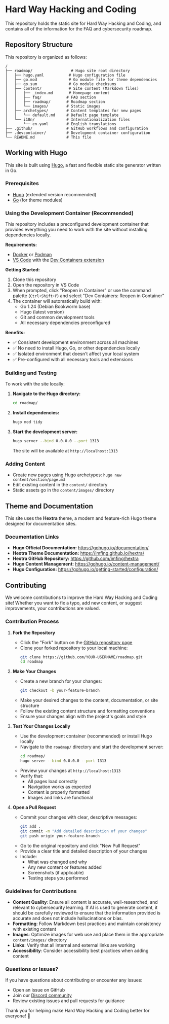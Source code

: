 # Hard Way Hacking and Coding

This repository holds the static site for Hard Way Hacking and Coding, and contains all of the information for the FAQ and cybersecurity roadmap.

## Repository Structure

This repository is organized as follows:

```
/
├── roadmap/                 # Hugo site root directory
│   ├── hugo.yaml           # Hugo configuration file
│   ├── go.mod              # Go module file for theme dependencies
│   ├── go.sum              # Go module checksums
│   ├── content/            # Site content (Markdown files)
│   │   ├── _index.md       # Homepage content
│   │   ├── faq/           # FAQ section
│   │   ├── roadmap/       # Roadmap section
│   │   └── images/        # Static images
│   ├── archetypes/        # Content templates for new pages
│   │   └── default.md     # Default page template
│   └── i18n/              # Internationalization files
│       └── en.yaml        # English translations
├── .github/               # GitHub workflows and configuration
├── .devcontainer/         # Development container configuration
└── README.md              # This file
```

## Working with Hugo

This site is built using [Hugo](https://gohugo.io/), a fast and flexible static site generator written in Go.

### Prerequisites

- [Hugo](https://gohugo.io/installation/) (extended version recommended)
- [Go](https://golang.org/doc/install) (for theme modules)

### Using the Development Container (Recommended)

This repository includes a preconfigured development container that provides everything you need to work with the site without installing dependencies locally.

**Requirements:**
- [Docker](https://docs.docker.com/get-docker/) or [Podman](https://podman.io/getting-started/installation)
- [VS Code](https://code.visualstudio.com/) with the [Dev Containers extension](https://marketplace.visualstudio.com/items?itemName=ms-vscode-remote.remote-containers)

**Getting Started:**
1. Clone this repository
2. Open the repository in VS Code
3. When prompted, click "Reopen in Container" or use the command palette (`Ctrl+Shift+P`) and select "Dev Containers: Reopen in Container"
4. The container will automatically build with:
   - Go 1.24 (Debian Bookworm base)
   - Hugo (latest version)
   - Git and common development tools
   - All necessary dependencies preconfigured

**Benefits:**
- ✅ Consistent development environment across all machines
- ✅ No need to install Hugo, Go, or other dependencies locally
- ✅ Isolated environment that doesn't affect your local system
- ✅ Pre-configured with all necessary tools and extensions

### Building and Testing

To work with the site locally:

1. **Navigate to the Hugo directory:**
   ```bash
   cd roadmap/
   ```

2. **Install dependencies:**
   ```bash
   hugo mod tidy
   ```

3. **Start the development server:**
   ```bash
   hugo server --bind 0.0.0.0 --port 1313
   ```
   The site will be available at `http://localhost:1313`

### Adding Content

- Create new pages using Hugo archetypes: `hugo new content/section/page.md`
- Edit existing content in the `content/` directory
- Static assets go in the `content/images/` directory

## Theme and Documentation

This site uses the **Hextra** theme, a modern and feature-rich Hugo theme designed for documentation sites.

### Documentation Links

- **Hugo Official Documentation:** https://gohugo.io/documentation/
- **Hextra Theme Documentation:** https://imfing.github.io/hextra/
- **Hextra GitHub Repository:** https://github.com/imfing/hextra
- **Hugo Content Management:** https://gohugo.io/content-management/
- **Hugo Configuration:** https://gohugo.io/getting-started/configuration/

## Contributing

We welcome contributions to improve the Hard Way Hacking and Coding site! Whether you want to fix a typo, add new content, or suggest improvements, your contributions are valued.

### Contribution Process

1. **Fork the Repository**
   - Click the "Fork" button on the [GitHub repository page](https://github.com/hnc-sec/roadmap)
   - Clone your forked repository to your local machine:
     ```bash
     git clone https://github.com/YOUR-USERNAME/roadmap.git
     cd roadmap
     ```

2. **Make Your Changes**
   - Create a new branch for your changes:
     ```bash
     git checkout -b your-feature-branch
     ```
   - Make your desired changes to the content, documentation, or site structure
   - Follow the existing content structure and formatting conventions
   - Ensure your changes align with the project's goals and style

3. **Test Your Changes Locally**
   - Use the development container (recommended) or install Hugo locally
   - Navigate to the `roadmap/` directory and start the development server:
     ```bash
     cd roadmap/
     hugo server --bind 0.0.0.0 --port 1313
     ```
   - Preview your changes at `http://localhost:1313`
   - Verify that:
     - All pages load correctly
     - Navigation works as expected
     - Content is properly formatted
     - Images and links are functional

4. **Open a Pull Request**
   - Commit your changes with clear, descriptive messages:
     ```bash
     git add .
     git commit -m "Add detailed description of your changes"
     git push origin your-feature-branch
     ```
   - Go to the original repository and click "New Pull Request"
   - Provide a clear title and detailed description of your changes
   - Include:
     - What was changed and why
     - Any new content or features added
     - Screenshots (if applicable)
     - Testing steps you performed

### Guidelines for Contributions

- **Content Quality**: Ensure all content is accurate, well-researched, and relevant to cybersecurity learning. If AI is used to generate content, it should be carefully reviewed to ensure that the information provided is accurate and does not include hallucinations or bias.
- **Formatting**: Follow Markdown best practices and maintain consistency with existing content
- **Images**: Optimize images for web use and place them in the appropriate `content/images/` directory
- **Links**: Verify that all internal and external links are working
- **Accessibility**: Consider accessibility best practices when adding content

### Questions or Issues?

If you have questions about contributing or encounter any issues:
- Open an issue on GitHub
- Join our [Discord community](https://discord.gg/MwVE6KffFK)
- Review existing issues and pull requests for guidance

Thank you for helping make Hard Way Hacking and Coding better for everyone! 🚀